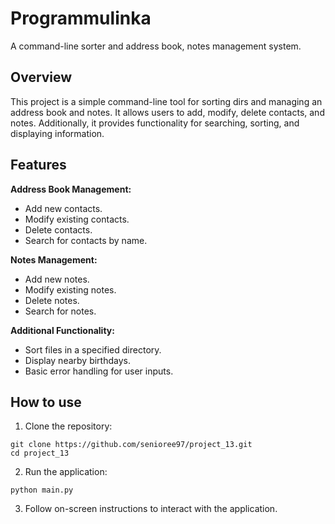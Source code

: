 # Programmulinka

A command-line sorter and address book, notes management system.

## Overview

This project is a simple command-line tool for sorting dirs and managing an address book and notes. It allows users to add, modify, delete contacts, and notes. Additionally, it provides functionality for searching, sorting, and displaying information.

## Features

**Address Book Management:**

* Add new contacts.
* Modify existing contacts.
* Delete contacts.
* Search for contacts by name.

**Notes Management:**

* Add new notes.
* Modify existing notes.
* Delete notes.
* Search for notes.

**Additional Functionality:**

* Sort files in a specified directory.
* Display nearby birthdays.
* Basic error handling for user inputs.

## How to use

1. Clone the repository:
```
git clone https://github.com/senioree97/project_13.git
cd project_13
```
2. Run the application:
```
python main.py
```
3. Follow on-screen instructions to interact with the application.



